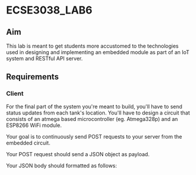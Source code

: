 # ECSE3038_LAB6
## Aim

This lab is meant to get students more accustomed to the technologies used in designing and implementing an embedded module as part of an IoT system and RESTful API server.

## Requirements

### Client

For the final part of the system you're meant to build, you'll have to send status updates from each tank's location. You'll have to design a circuit that consists of an atmega based microcontroller (eg. Atmega328p) and an ESP8266 WiFi module.

Your goal is to continuously send POST requests to your server from the embedded circuit. 

Your POST request should send a JSON object as payload.

Your JSON body should formatted as follows:
